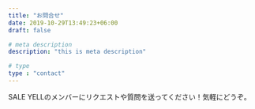 ```yaml
---
title: "お問合せ"
date: 2019-10-29T13:49:23+06:00
draft: false

# meta description
description: "this is meta description"

# type
type : "contact"
---
```


SALE YELLのメンバーにリクエストや質問を送ってください！気軽にどうぞ。
